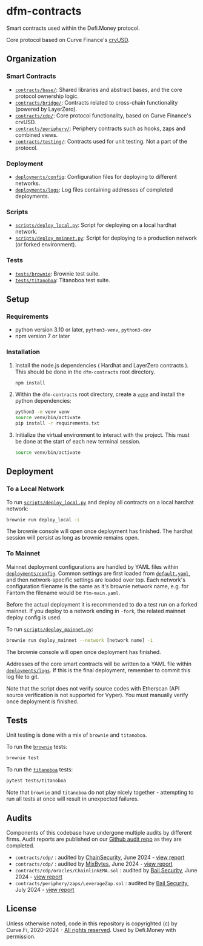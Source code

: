 # dfm-contracts

Smart contracts used within the Defi.Money protocol.

Core protocol based on Curve Finance's [crvUSD](https://github.com/curvefi/curve-stablecoin).

## Organization

### Smart Contracts
* [`contracts/base/`](contracts/base): Shared libraries and abstract bases, and the core protocol ownership logic.
* [`contracts/bridge/`](contracts/bridge): Contracts related to cross-chain functionality (powered by LayerZero).
* [`contracts/cdp/`](contracts/cdp): Core protocol functionality, based on Curve Finance's crvUSD.
* [`contracts/periphery/`](contracts/periphery): Periphery contracts such as hooks, zaps and combined views.
* [`contracts/testing/`](contracts/testing): Contracts used for unit testing. Not a part of the protocol.

### Deployment
* [`deployments/config`](deployments/config): Configuration files for deploying to different networks.
* [`deployments/logs`](deployments/logs): Log files containing addresses of completed deployments.

### Scripts
* [`scripts/deploy_local.py`](scripts/deploy_local.py): Script for deploying on a local hardhat network.
* [`scripts/deploy_mainnet.py`](scripts/deploy_mainnet.py): Script for deploying to a production network (or forked environment).

### Tests
* [`tests/brownie`](tests/brownie): Brownie test suite.
* [`tests/titanoboa`](tests/titanoboa): Titanoboa test suite.

## Setup

### Requirements

- python version 3.10 or later, `python3-venv`, `python3-dev`
- npm version 7 or later

### Installation

1. Install the node.js dependencies ( Hardhat and LayerZero contracts ). This should be done in the `dfm-contracts` root directory.

   ```bash
   npm install
   ```

2. Within the `dfm-contracts` root directory, create a [`venv`](https://docs.python.org/3/library/venv.html) and install the python dependencies:

   ```bash
   python3 -m venv venv
   source venv/bin/activate
   pip install -r requirements.txt
   ```

3. Initialize the virtual environment to interact with the project. This must be done at the start of each new terminal session.

   ```bash
   source venv/bin/activate
   ```

## Deployment

### To a Local Network

To run [`scripts/deploy_local.py`](scripts/deploy_local.py) and deploy all contracts on a local hardhat network:

```bash
brownie run deploy_local -i
```

The brownie console will open once deployment has finished. The hardhat session will persist as long as brownie remains open.

### To Mainnet

Mainnet deployment configurations are handled by YAML files within [`deployments/config`](deployments/config). Common settings are first loaded from [`default.yaml`](deployments/config/default.yaml), and then network-specific settings are loaded over top. Each network's configuration filename is the same as it's brownie network name, e.g. for Fantom the filename would be `ftm-main.yaml`.

Before the actual deployment it is recommended to do a test run on a forked mainnet. If you deploy to a network ending in `-fork`, the related mainnet deploy config is used.

To run [`scripts/deploy_mainnet.py`](scripts/deploy_mainnet.py):


```bash
brownie run deploy_mainnet --network [network name] -i
```

The brownie console will open once deployment has finished.

Addresses of the core smart contracts will be written to a YAML file within [`deployments/logs`](deployments/logs). If this is the final deployment, remember to commit this log file to git.

Note that the script does not verify source codes with Etherscan (API source verification is not supported for Vyper). You must manually verify once deployment is finished.

## Tests

Unit testing is done with a mix of `brownie` and `titanoboa`.

To run the [`brownie`](https://github.com/eth-brownie/brownie) tests:

```bash
brownie test
```

To run the [`titanoboa`](https://github.com/vyperlang/titanoboa) tests:

```bash
pytest tests/titanoboa
```

Note that `brownie` and `titanoboa` do not play nicely together - attempting to run all tests at once will result in unexpected failures.

## Audits

Components of this codebase have undergone multiple audits by different firms. Audit reports are published on our [Github audit repo](https://github.com/defidotmoney/audits) as they are completed.

* `contracts/cdp/` : audited by [ChainSecurity](https://chainsecurity.com/), June 2024 - [view report](https://github.com/defidotmoney/audits/blob/main/audits/Core%20Protocol%20-%20ChainSecurity%20-%20June%202024.pdf)
* `contracts/cdp/` : audited by [MixBytes](https://mixbytes.io/), June 2024 - [view report](https://github.com/defidotmoney/audits/blob/main/audits/Core%20Protocol%20-%20MixBytes%20-%20June%202024.pdf)
* `contracts/cdp/oracles/ChainlinkEMA.sol` : audited by [Bail Security](https://bailsec.io/), June 2024 - [view report](https://github.com/defidotmoney/audits/blob/main/audits/ChainlinkEMA%20-%20BailSec%20-%20June%202024.pdf)
* `contracts/periphery/zaps/LeverageZap.sol` : audited by [Bail Security](https://bailsec.io/), July 2024 - [view report](https://github.com/defidotmoney/audits/blob/main/audits/LeverageZap%20-%20BailSec%20-%20July%202024.pdf)

## License

Unless otherwise noted, code in this repository is copyrighted (c) by Curve.Fi, 2020-2024 - [All rights reserved](LICENSE). Used by Defi.Money with permission.
